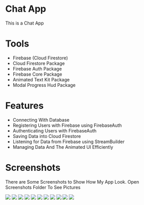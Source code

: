 # Chat App

This is a Chat App 

# Tools
- Firebase (Cloud Firestore)
- Cloud Firestore Package
- Firebase Auth Package
- Firebase Core Package
- Animated Text Kit Package
- Modal Progress Hud Package

# Features
- Connecting With Database
- Registering Users with Firebase using FirebaseAuth
- Authenticating Users with FirebaseAuth
- Saving Data into Cloud Firestore
- Listening for Data from Firebase using StreamBuilder
- Managing Data And The Animated UI Efficiently

# Screenshots 
There are Some Screenshots to Show How My App Look. Open Screenshots Folder To See Pictures

![](Screenshots/1.png)
![](Screenshots/2.png)
![](Screenshots/3.png)
![](Screenshots/4.png)
![](Screenshots/5.png)
![](Screenshots/6.png)
![](Screenshots/7.png)
![](Screenshots/8.png)
![](Screenshots/9.png)
![](Screenshots/authentication.png)
![](Screenshots/database.png)



